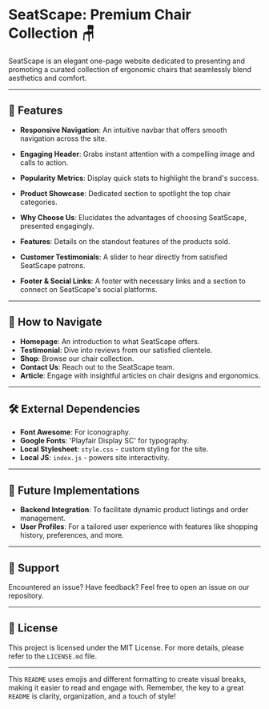 
# SeatScape: Premium Chair Collection 🪑

SeatScape is an elegant one-page website dedicated to presenting and promoting a curated collection of ergonomic chairs that seamlessly blend aesthetics and comfort.

---

## 🌟 Features 

- **Responsive Navigation**: An intuitive navbar that offers smooth navigation across the site.
  
- **Engaging Header**: Grabs instant attention with a compelling image and calls to action.
    
- **Popularity Metrics**: Display quick stats to highlight the brand's success.
    
- **Product Showcase**: Dedicated section to spotlight the top chair categories.
   
- **Why Choose Us**: Elucidates the advantages of choosing SeatScape, presented engagingly.
    
- **Features**: Details on the standout features of the products sold.
    
- **Customer Testimonials**: A slider to hear directly from satisfied SeatScape patrons.
    
- **Footer & Social Links**: A footer with necessary links and a section to connect on SeatScape's social platforms.

---

## 🧭 How to Navigate

- **Homepage**: An introduction to what SeatScape offers.
- **Testimonial**: Dive into reviews from our satisfied clientele.
- **Shop**: Browse our chair collection.
- **Contact Us**: Reach out to the SeatScape team.
- **Article**: Engage with insightful articles on chair designs and ergonomics.

---

## 🛠 External Dependencies

- **Font Awesome**: For iconography.
- **Google Fonts**: 'Playfair Display SC' for typography.
- **Local Stylesheet**: `style.css` - custom styling for the site.
- **Local JS**: `index.js` - powers site interactivity.

---

## 🔮 Future Implementations

- **Backend Integration**: To facilitate dynamic product listings and order management.
- **User Profiles**: For a tailored user experience with features like shopping history, preferences, and more.

---

## 🤝 Support

Encountered an issue? Have feedback? Feel free to open an issue on our repository.

---

## 📜 License

This project is licensed under the MIT License. For more details, please refer to the `LICENSE.md` file.

---

This `README` uses emojis and different formatting to create visual breaks, making it easier to read and engage with. Remember, the key to a great `README` is clarity, organization, and a touch of style!
